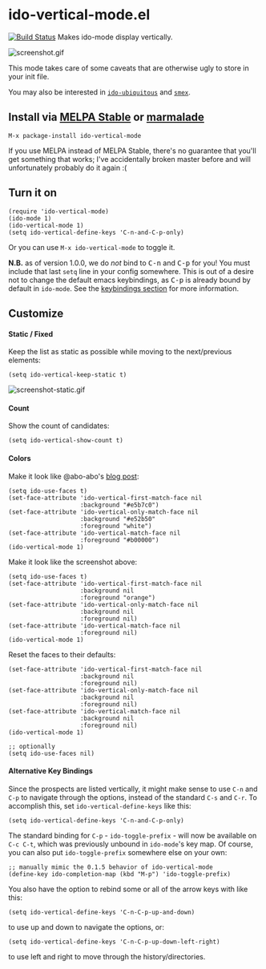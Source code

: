 # ido-vertical-mode.el

[![Build Status](https://travis-ci.org/creichert/ido-vertical-mode.el.svg?branch=master)](https://travis-ci.org/creichert/ido-vertical-mode.el) Makes ido-mode display vertically.

![screenshot.gif](screenshot.gif)

This mode takes care of some caveats that are otherwise ugly to store
in your init file.

You may also be interested in
[`ido-ubiquitous`](https://github.com/DarwinAwardWinner/ido-ubiquitous)
and [`smex`](https://github.com/nonsequitur/smex).

## Install via [MELPA Stable](http://stable.melpa.org/#/) or [marmalade](http://marmalade-repo.org)

`M-x package-install ido-vertical-mode`

If you use MELPA instead of MELPA Stable, there's no guarantee that
you'll get something that works; I've accidentally broken master
before and will unfortunately probably do it again :(

## Turn it on

``` elisp
(require 'ido-vertical-mode)
(ido-mode 1)
(ido-vertical-mode 1)
(setq ido-vertical-define-keys 'C-n-and-C-p-only)
```

Or you can use `M-x ido-vertical-mode` to toggle it.

**N.B.** as of version 1.0.0, we do _not_ bind to <kbd>C-n</kbd> and
<kbd>C-p</kbd> for you! You must include that last `setq` line in your
config somewhere. This is out of a desire not to change the default
emacs keybindings, as <kbd>C-p</kbd> is already bound by default in
`ido-mode`. See the [keybindings section](#alternative-key-bindings)
for more information.

## Customize

#### Static / Fixed

Keep the list as static as possible while moving to the next/previous elements:

```elisp
(setq ido-vertical-keep-static t)
```

![screenshot-static.gif](screenshot-static.gif)

#### Count

Show the count of candidates:

``` elisp
(setq ido-vertical-show-count t)
```

#### Colors

Make it look like @abo-abo's [blog post](http://oremacs.com/2015/02/09/ido-vertical/):

``` elisp
(setq ido-use-faces t)
(set-face-attribute 'ido-vertical-first-match-face nil
                    :background "#e5b7c0")
(set-face-attribute 'ido-vertical-only-match-face nil
                    :background "#e52b50"
                    :foreground "white")
(set-face-attribute 'ido-vertical-match-face nil
                    :foreground "#b00000")
(ido-vertical-mode 1)
```

Make it look like the screenshot above:

```  elisp
(setq ido-use-faces t)
(set-face-attribute 'ido-vertical-first-match-face nil
                    :background nil
                    :foreground "orange")
(set-face-attribute 'ido-vertical-only-match-face nil
                    :background nil
                    :foreground nil)
(set-face-attribute 'ido-vertical-match-face nil
                    :foreground nil)
(ido-vertical-mode 1)
```

Reset the faces to their defaults:

``` elisp
(set-face-attribute 'ido-vertical-first-match-face nil
                    :background nil
                    :foreground nil)
(set-face-attribute 'ido-vertical-only-match-face nil
                    :background nil
                    :foreground nil)
(set-face-attribute 'ido-vertical-match-face nil
                    :background nil
                    :foreground nil)
(ido-vertical-mode 1)

;; optionally
(setq ido-use-faces nil)
```

#### Alternative Key Bindings

Since the prospects are listed vertically, it might make sense to use
`C-n` and `C-p` to navigate through the options, instead of the
standard `C-s` and `C-r`.  To accomplish this, set
`ido-vertical-define-keys` like this:

``` elisp
(setq ido-vertical-define-keys 'C-n-and-C-p-only)
```

The standard binding for `C-p` - `ido-toggle-prefix` - will now be
available on `C-c C-t`, which was previously unbound in `ido-mode`'s
key map. Of course, you can also put `ido-toggle-prefix` somewhere
else on your own:

``` elisp
;; manually mimic the 0.1.5 behavior of ido-vertical-mode
(define-key ido-completion-map (kbd "M-p") 'ido-toggle-prefix)
```

You also have the option to rebind some or all of the arrow keys with
like this:

``` elisp
(setq ido-vertical-define-keys 'C-n-C-p-up-and-down)
```

to use up and down to navigate the options, or:

``` elisp
(setq ido-vertical-define-keys 'C-n-C-p-up-down-left-right)
```

to use left and right to move through the history/directories.
